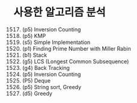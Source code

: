 # 사용한 알고리즘 분석

1517. (p5) Inversion Counting
1786. (p5) KMP
4673. (s5) Simple Implementation
5615. (p1) Finding Prime Number with Miller Rabin
9093. (b1) Stack
9251. (g5) LCS (Longest Common Subsequence)
9663. (g4) Back Tracking
10090. (p5) Inversion Counting
11003. (P5) Deque
16496. (p5) String sort, Greedy
18185. (d5) Greedy